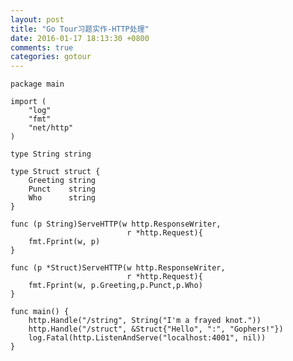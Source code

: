```yaml
---
layout: post
title: "Go Tour习题实作-HTTP处理"
date: 2016-01-17 18:13:30 +0800
comments: true
categories: gotour
---
```

	package main
	
	import (
		"log"
		"fmt"
		"net/http"
	)
	
	type String string
	
	type Struct struct {
	    Greeting string
	    Punct    string
	    Who      string
	}
	
	func (p String)ServeHTTP(w http.ResponseWriter,
							  r *http.Request){
		fmt.Fprint(w, p)
	}
	
	func (p *Struct)ServeHTTP(w http.ResponseWriter,
							  r *http.Request){
		fmt.Fprint(w, p.Greeting,p.Punct,p.Who)
	}
	
	func main() {
		http.Handle("/string", String("I'm a frayed knot."))
		http.Handle("/struct", &Struct{"Hello", ":", "Gophers!"})
		log.Fatal(http.ListenAndServe("localhost:4001", nil))
	}
